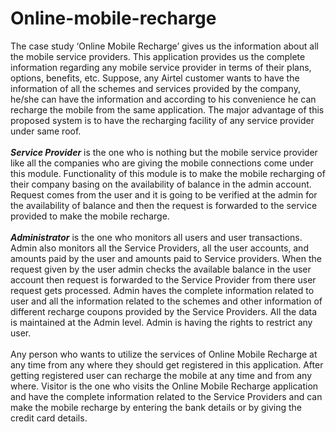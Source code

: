 # Online-mobile-recharge
The case study ‘Online Mobile Recharge’ gives us the information about all the mobile service
providers. This application provides us the complete information regarding any mobile service
provider in terms of their plans, options, benefits, etc. Suppose, any Airtel customer wants to
have the information of all the schemes and services provided by the company, he/she can have
the information and according to his convenience he can recharge the mobile from the same
application. The major advantage of this proposed system is to have the recharging facility of
any service provider under same roof.<br/><br/>
***Service Provider*** is the one who is nothing but the mobile service provider like all the
companies who are giving the mobile connections come under this module. Functionality of this
module is to make the mobile recharging of their company basing on the availability of balance
in the admin account. Request comes from the user and it is going to be verified at the admin for
the availability of balance and then the request is forwarded to the service provided to make the
mobile recharge.<br/><br/>
***Administrator*** is the one who monitors all users and user transactions. Admin also monitors all
the Service Providers, all the user accounts, and amounts paid by the user and amounts paid to
Service providers. When the request given by the user admin checks the available balance in the
user account then request is forwarded to the Service Provider from there user request gets
processed. Admin haves the complete information related to user and all the information related
to the schemes and other information of different recharge coupons provided by the Service
Providers. All the data is maintained at the Admin level. Admin is having the rights to restrict
any user.<br/><br/>
Any person who wants to utilize the services of Online Mobile Recharge at any time from any
where they should get registered in this application. After getting registered user can recharge the
mobile at any time and from any where. Visitor is the one who visits the Online Mobile
Recharge application and have the complete information related to the Service Providers and can
make the mobile recharge by entering the bank details or by giving the credit card details.<br/>
